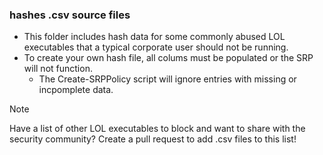 ### hashes .csv source files
- This folder includes hash data for some commonly abused LOL executables that a typical corporate user should not be running.  
- To create your own hash file, all colums must be populated or the SRP will not function.
  - The Create-SRPPolicy script will ignore entries with missing or incpomplete data.
> [!NOTE]
> Have a list of other LOL executables to block and want to share with the security community?  Create a pull request to add .csv files to this list!
